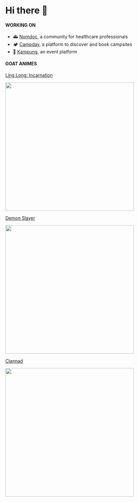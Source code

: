 # Hi there 👋

#### WORKING ON

- 🚑 [Nomdoc](https://nomdoc.com), a community for healthcare professionals
- 🏕️ [Campday](https://campday.app), a platform to discover and book campsites
- 🎉 [Kampung](https://kampung.app), an event platform

#### GOAT ANIMES

[Ling Long: Incarnation](https://myanimelist.net/anime/39675/Ling_Long__Incarnation)

<img width="400px" src="https://user-images.githubusercontent.com/9153498/218244293-ae89d222-12f7-464b-a860-cf7526b7badc.jpeg">

[Demon Slayer](https://en.wikipedia.org/wiki/Demon_Slayer:_Kimetsu_no_Yaiba)

<img width="400px" src="https://user-images.githubusercontent.com/9153498/218244761-110ad7dd-db33-41cd-b9fa-103294f4da64.png">

[Clannad](https://myanimelist.net/anime/2167/Clannad)

<img width="400px" src="https://user-images.githubusercontent.com/9153498/218246611-67190254-1bad-4637-a2f9-01cf24e9e3ad.jpeg">
